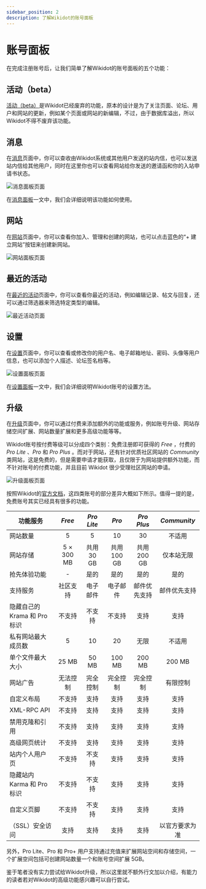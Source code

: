```yaml
---
sidebar_position: 2
description: 了解Wikidot的账号面板
---
```


# 账号面板
在完成注册账号后，让我们简单了解Wikidot的账号面板的五个功能：

## 活动（beta）
[活动（beta）](https://www.wikidot.com/account/activity)是Wikidot已经废弃的功能，原本的设计是为了关注页面、论坛、用户和网站的更新，例如某个页面或网站的新编辑，不过，由于数据库溢出，所以Wikidot不得不废弃该功能。

## 消息
在[消息](https://www.wikidot.com/account/messages)页面中，你可以查收由Wikidot系统或其他用户发送的站内信，也可以发送站内信给其他用户，同时在这里你也可以查看网站给你发送的邀请函和你的入站申请书状态。

![消息面板页面](/img/basic/messages.png)

在[消息面板](/docs/basic/messages)一文中，我们会详细说明该功能如何使用。

## 网站
在[网站](https://www.wikidot.com/account/sites)页面中，你可以查看你加入、管理和创建的网站，也可以点击蓝色的“+ 建立网站”按钮来创建新网站。

![网站面板页面](/img/basic/sites.png)

## 最近的活动
在[最近的活动](https://www.wikidot.com/account/recent)页面中，你可以查看你最近的活动，例如编辑记录、帖文与回复，还可以通过筛选器来筛选特定类型的编辑。

![最近活动页面](/img/basic/recent.png)

## 设置

在[设置](https://www.wikidot.com/account/settings)页面中，你可以查看或修改你的用户名、电子邮箱地址、密码、头像等用户信息，也可以添加个人描述、论坛签名档等。

![设置面板页面](/img/basic/settings.png)

在[设置面板](/docs/basic/settings)一文中，我们会详细说明Wikidot账号的设置方法。

## 升级
在[升级](https://www.wikidot.com/account/upgrade)页面中，你可以通过付费来添加额外的功能或服务，例如账号升级、网站存储空间扩展、网站数量扩展和更多高级功能等等。

Wikidot账号按付费等级可以分成四个类别：免费注册即可获得的 _Free_ ，付费的 _Pro Lite_ 、_Pro_ 和 _Pro Plus_ 。而对于网站，还有针对优质社区网站的 _Community_ 类网站，这是免费的，但是需要申请才能获取，且仅限于为网站提供额外功能，而不针对账号的付费功能，并且目前 Wikidot 很少受理社区网站的申请。

![升级面板页面](/img/basic/upgrade.png)

按照Wikidot的[官方文档](https://www.wikidot.com/plans)，这四类账号的部分差异大概如下所示。值得一提的是，免费账号其实已经具有很多的功能。

| 功能服务                   |    _Free_   |  _Pro Lite_ |    _Pro_    |  _Pro Plus_ | _Community_  |
| ------------------------- | :---------: | :---------: | :---------: | :---------: | :----------: |
| 网站数量                   | 5           | 5           | 10          | 30          | 不适用    |
| 网站存储                   | 5 × 300 MB  | 共用 30 GB   | 共用 100 GB | 共用 200 GB  | 仅本站无限 |
| 抢先体验功能                | -           | 是的         | 是的        | 是的        | 是的       |
| 支持服务                   | 社区支持      | 电子邮件     | 电子邮件     | 邮件优先支持  | 邮件优先支持  |
| 隐藏自己的 Krama 和 Pro 标识 | 不支持       | 不支持       | 不支持      | 支持        | 支持       |
| 私有网站最大成员数          | 5           | 10          | 20          | 无限        | 不适用     |
| 单个文件最大大小            | 25 MB       | 50 MB 	  | 100 MB      | 200 MB       | 200 MB      |
| 网站广告                   | 无法控制     | 完全控制     | 完全控制    | 完全控制     | 有限控制     |
| 自定义布局    	            | 不支持       | 支持 	     | 支持 	      | 支持 	     | 支持         |
| XML-RPC API 	            | 不支持       | 支持 	     | 支持 	      | 支持 	     | 支持         |
| 禁用克隆和引用 	            | 不支持       | 支持 	     | 支持 	      | 支持 	     | 支持         |
| 高级网页统计  	            | 不支持       | 支持 	     | 支持 	      | 支持 	     | 支持         |
| 站内个人用户页 	            | 不支持       | 不支持 	   | 支持 	      | 支持 	     | 支持         |
| 隐藏站内 Karma 和 Pro 标识  | 不支持       | 不支持 	   | 支持 	      | 支持 	     | 支持         |
| 自定义页脚                  | 不支持       | 不支持 	   | 支持 	      | 支持 	     | 支持         |
|（SSL）安全访问          	  | 支持         | 支持       | 支持        | 支持 	     | 以官方要求为准 |

另外，Pro Lite、Pro 和 Pro+ 用户支持通过充值来扩展网站空间和存储空间，一个扩展空间包括可创建网站数量一个和账号空间扩展 5GB。

鉴于笔者没有实力尝试给Wikidot升级，所以这里就不额外行文加以介绍，有能力的读者若对Wikidot的高级功能感兴趣可以自行尝试。
